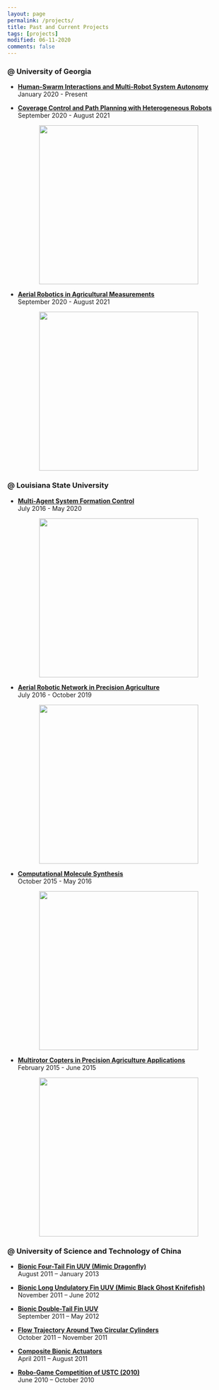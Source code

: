 ```yaml
---
layout: page
permalink: /projects/
title: Past and Current Projects
tags: [projects]
modified: 06-11-2020
comments: false
---
```


### @ University of Georgia     

<!-- * [**CPS**]()<br> -->
<!-- January 2021 - Present<br> -->

* [**Human-Swarm Interactions and Multi-Robot System Autonomy**](https://liutairan.github.io/projects/trust_hsi/)<br>
January 2020 - Present<br>

* [**Coverage Control and Path Planning with Heterogeneous Robots**](https://liutairan.github.io/projects/coverage_path_planning/)<br>
September 2020 - August 2021<br>
<img style="display:block; margin-left: auto; margin-right: auto;" src="../Pics/coverage_path_planning/mixed-traj.png" width="360">

* [**Aerial Robotics in Agricultural Measurements**](https://liutairan.github.io/projects/agriculture_measurement/)<br>
September 2020 - August 2021<br>
<img style="display:block; margin-left: auto; margin-right: auto;" src="../Pics/agriculture_measurement/PoleFold.png" width="360">


### @ Louisiana State University

* [**Multi-Agent System Formation Control**](https://liutairan.github.io/projects/formation_control/)<br>
July 2016 - May 2020<br>
<!-- Developed new formation control methods, provided mathematical proofs. -->
<!-- Conducted numerical and experimental validation. -->
<!-- ![Formation Simulation](../Pics/formation_control/Angle-Directed-Form.gif) -->
<img style="display:block; margin-left: auto; margin-right: auto;" src="../Pics/formation_control/Angle-Directed-Form.gif" width="360">

* [**Aerial Robotic Network in Precision Agriculture**](https://liutairan.github.io/projects/agriculture_robotic/)<br>
July 2016 - October 2019<br>
<!-- Designed and built a quadrotor fleet from scratch. -->
<!-- Developed autonomous flight control firmware on MCU and flight control/monitor applications on PC. -->
<!-- Developed distributed control network for quadrotors. -->
<!-- (Funded by the LSU Economic Development Assistantship (EDA) program.) -->
<!-- ![Drone](../Pics/agriculture_robotic/DSC_3056.jpg) -->
<img style="display:block; margin-left: auto; margin-right: auto;" src="../Pics/agriculture_robotic/DSC_3056.jpg" width="360">

* [**Computational Molecule Synthesis**](https://liutairan.github.io/projects/computational_molecule_synthesis/)<br>
October 2015 - May 2016<br>
<!-- Developed open-source software which can decompose large molecules to small bio-active fragments, then use fragments to generate target molecules or new molecules for drug design. -->
<!-- ![Molecule Synthesis](../Pics/computational_molecule_synthesis/Abstract.png) -->
<img style="display:block; margin-left: auto; margin-right: auto;" src="../Pics/computational_molecule_synthesis/Abstract.png" width="360">

* [**Multirotor Copters in Precision Agriculture Applications**](https://liutairan.github.io/projects/multirotor_agriculture/)<br>
February 2015 - June 2015<br>
<!-- Developed an application to process aerial images. -->
<!-- Optimized the software for better processing speed. -->
<!-- ![NDVI](../Pics/agriculture_aerial_image/NDVI-G.jpg) -->
<img style="display:block; margin-left: auto; margin-right: auto;" src="../Pics/agriculture_aerial_image/NDVI-G.jpg" width="360">

### @ University of Science and Technology of China

* [**Bionic Four-Tail Fin UUV (Mimic Dragonfly)**](https://liutairan.github.io/projects/four_tail_fin)<br>
August 2011 – January 2013<br>
<!-- Developed program on MCU for motor control, developed remote control and wireless data transfer programs on PC and MCU for the bionic UUV with four oscillatory tail fins. The tail fins were designed to mimic the motion pattern of a dragonfly. -->

* [**Bionic Long Undulatory Fin UUV (Mimic Black Ghost Knifefish)**](https://liutairan.github.io/projects/long_undulatory_fin)<br>
November 2011 – June 2012<br>
<!-- Designed and built a UUV to mimic the propulsion pattern of black ghost knifefish. -->
<!-- Developed program on Arduino for the UUV. -->
<!-- Studied the effects of the frequency and amplitude of the swaying fin ray, wave number in the fin surface, and the speed of the incoming flow on propulsion thrust. -->

* [**Bionic Double-Tail Fin UUV**](https://liutairan.github.io/projects/double_tail_fin)<br>
September 2011 – May 2012<br>
<!-- Conducted experiments to optimize the performance of the double tail fin UUV. -->
<!-- Developed a whole system to automatically conduct experiment, collect and process data, and plot results. -->

* [**Flow Trajectory Around Two Circular Cylinders**](https://liutairan.github.io/projects/flow_trajectory)<br>
October 2011 – November 2011<br>
<!-- Designed and built an adjustable two-circular-cylinder model for the experiment. -->
<!-- Conducted experiments with hydrogen bubbles, laser beam, and high resolution high speed camera to study the water flow trajectory around two circular cylinder. -->

* [**Composite Bionic Actuators**](https://liutairan.github.io/projects/composite_actuator)<br>
April 2011 – August 2011<br>
<!-- Assisted with motion pattern design. -->
<!-- Developed programs on Arduino for the actuators. -->

* [**Robo-Game Competition of USTC (2010)**](https://liutairan.github.io/projects/robo_game)<br>
June 2010 – October 2010<br>
<!-- Participated in prototyping and building of autonomous and manned robots. -->
<!-- Developed program on MCU for the autonomous robot. -->
